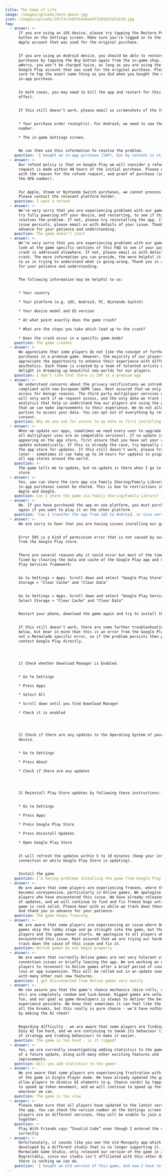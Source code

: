 ```yaml
---
title: The Game of Life
image: /images/uploads/hero-about.jpg
icon: /images/uploads/39cf3c7e83feedbed4f3101b52d7a120.jpg
faq:
  - answer: >-
      If you are using an iOS device, please try tapping the Restore Purchases
      button on the Settings screen. Make sure you’re logged in to the same
      Apple account that was used for the original purchase.


      If you are using an Android device, you should be able to restore your
      purchases by tapping the Buy button again from the in-game shop. Don’t
      w#orry, you won’t be charged twice, as long as you are using the same
      Google Play account that was used for the original purchase. Please make
      sure to tap the exact same thing as you did when you bought the original
      in-app purchase. 


      In both cases, you may need to kill the app and restart for this to take
      effect.


      If this still doesn’t work, please email us screenshots of the following:


      * Your purchase order receipt(s). For Android, we need to see the GPA
      number.

      * The in-game Settings screen.


      We can then use this information to resolve the problem.
    question: 'I bought an in-app purchase (IAP), but my content is still locked'
  - answer: >-
      Our refund policy is that on Google Play we will consider a refund if the
      request is made within 48 hours of the initial purchase. Please email us
      with the reason for the refund request, and proof of purchase (including
      the GPA number).


      For Apple, Steam or Nintendo Switch purchases, we cannot process refunds.
      Please contact the relevant platform holder.
    question: I want a refund
  - answer: >-
      We’re very sorry that you are experiencing problems with our game. Please
      try fully powering off your device, and restarting, to see if this
      resolves the problem. If not, please try reinstalling the app. If the
      issue persists, please email us with details of your issue. Thank you in
      advance for your patience and understanding.
    question: The game doesn’t start
  - answer: >-
      We’re very sorry that you are experiencing problems with our game. Please
      look at the game specific sections of this FAQ to see if your particular
      crash is addressed elsewhere. If not, please email us with details of your
      crash. The more information you can provide, the more helpful it will be
      to us in trying to understand what is going wrong. Thank you in advance
      for your patience and understanding.


      The following information may be helpful to us:


      * Your country

      * Your platform (e.g. iOS, Android, PC, Nintendo Switch)

      * Your device model and OS version

      * At what point exactly does the game crash?

      * What are the steps you take which lead up to the crash?

      * Does the crash occur in a specific game mode?
    question: The game crashes
  - answer: >-
      We appreciate that some players do not like the concept of further
      purchases in a premium game. However, the majority of our players
      appreciate the opportunity to enhance their experience with different
      aesthetics. Each theme is created by a team of talented artists who
      delight in dreaming up beautiful new worlds for our players.
    question: I don’t like that there is IAP in a premium app
  - answer: >-
      We understand concerns about the privacy notifications we introduced to be
      compliant with new European GDPR laws. Rest assured that we only request
      access for benign reasons. The third party multiplayer services we use
      will only work if we request access, and the only data we track is for
      analytics that help us understand how our players are using the game, so
      that we can make improvements to their experience. We do not allow third
      parties to access your data. You can opt out of everything by refusing
      consent.
    question: Why do you ask for access to my data on first installing the app?
  - answer: >-
      When we update our apps, sometimes we need every user to upgrade (so that
      all multiplayer uses are on compatible versions). If no update is
      appearing on the app store, first ensure that you have set your apps to
      update automatically. If this is already the case, try manually refreshing
      the app store for updates. If this still doesn’t work, please try again
      later - sometimes it can take up to 24 hours for updates to propagate to
      all app stores around the world.
    question: >-
      The game tells me to update, but no update is there when I go to the app
      store
  - answer: >-
      Yes, you can share the core app via Family Sharing/Family Library, but any
      in-app purchases cannot be shared. This is due to restrictions imposed by
      Apple and Google.
    question: Can I share the game via Family Sharing/Family Library?
  - answer: >-
      No. If you have purchased the app on one platform, you must purchase it
      again if you want to play it on the other platform.
    question: 'Can I transfer the app from iOS to Android, or vice versa?'
  - answer: >-
      We are sorry to hear that you are having issues installing our game.


      Error 505 is a kind of permission error that is not caused by our app but
      from the Google Play store.


      There are several reasons why it could occur but most of the times its
      fixed by clearing the data and cache of the Google Play app and Google
      Play Services framework:


      Go to Settings > Apps. Scroll down and select "Google Play Store". Select
      Storage > "Clear Cache" and "Clear Data"


      Go to Settings > Apps. Scroll down and select "Google Play Services".
      Select Storage > "Clear Cache" and "Clear Data"


      Restart your phone, download the game again and try to install the game.


      If this still doesn’t work, there are some further troubleshooting tips
      below, but bear in mind that this is an error from the Google Play Store,
      not a Marmalade specific error, so if the problem persists then please
      contact Google Play directly.




      1) Check whether Download Manager is Enabled.


      * Go to Settings

      * Press Apps

      * Select All

      * Scroll down until you find Download Manager

      * Check it is enabled




      2) Check if there are any updates to the Operating System of your Android
      device.


      * Go to Settings 

      * Press About

      * Check if there are any updates




      3) Reinstall Play Store updates by following these instructions:


      * Go to Settings

      * Press Apps

      * Press Google Play Store

      * Press Uninstall Updates

      * Open Google Play Store


      It will refresh the updates within 5 to 10 minutes (keep your internet
      connection on while Google Play Store is updating).


      Install the game
    question: I’m having problems installing the game from Google Play (Error 505)
  - answer: >-
      We are aware that some players are experiencing freezes, where the game
      becomes unresponsive, particularly in Online games. We apologise to all
      players who have encountered this issue. We have already released a number
      of updates, and we will continue to find and fix freeze bugs until the
      game is rock solid. Please bear with us while we track down these issues,
      and thank you in advance for your patience.
    question: The game keeps freezing
  - answer: >-
      We are aware that some players are experiencing an issue where Online
      games skip the lobby stage and go straight into the game, but there are no
      players and the game never starts. We apologise to all players who have
      encountered this issue. Rest assured that we are trying our hardest to
      track down the cause of this issue and fix it.
    question: Online games do not begin properly
  - answer: >-
      We are aware that currently Online games are not very tolerant of poor
      connection issues or briefly leaving the app. We are working on enabling
      players to reconnect to Online games after a brief period of connection
      loss or app suspension. This will be rolled out in an update soon, along
      with many other cool new features.
    question: I get disconnected from Online games very easily
  - answer: >-
      We can assure you that the game's chance mechanics (dice rolls, cards,
      etc) are completely random and luck-based. Rigged games are unfair and no
      fun, and our goal as game developers is always to deliver the best gaming
      experience possible. We know that sometimes it can feel like the AI get
      all the breaks, but this really is pure chance - we’d have nothing to gain
      by making the AI cheat!


      Regarding difficulty - we are aware that some players are finding even
      Easy AI too hard, and we are continuing to tweak its behaviour (in terms
      of strategy and trading behaviour) to make it easier.
    question: The game is too hard - is it rigged?
  - answer: >-
      Yes, we are currently investigating adding statistics to the game as part
      of a future update, along with many other exciting features and
      improvements.
    question: Will you add statistics to the game?
  - answer: >-
      We are aware that some players are experiencing frustration with the speed
      of the game in Single Player mode. We have already updated the game to
      allow players to dismiss UI elements (e.g. Chance cards) by tapping, and
      to speed up token movement, and we will continue to speed up the game
      wherever we can.
    question: The game is too slow
  - answer: >-
      Please make sure that all players have updated to the latest version of
      the app. You can check the version number on the Settings screen. If
      players are on different versions, they will be unable to join a lobby
      together.
    question: >-
      Play With Friends says “Invalid Code” even though I entered the code
      correctly
  - answer: >-
      Unfortunately, it sounds like you own the old Monopoly app which was
      developed by a different studio that is no longer supporting it. We, at
      Marmalade Game Studio, only released our version of the game in 2019.
      Regrettably, since our studio isn't affiliated with this other developer,
      there is nothing we can do.
    question: 'I bought an old version of this game, and now I have to pay for it again?'
---
```


